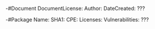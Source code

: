 -#Document 
DocumentLicense:
Author:
DateCreated:
???
  
  
  
-#Package
		Name:
		SHA1:
		CPE:
		Licenses:
		Vulnerabilities:
		???
